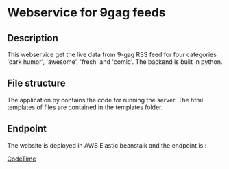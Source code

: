 # Webservice for 9gag feeds

## Description

This webservice get the live data from 9-gag RSS feed for four categories 'dark humor', 'awesome', 'fresh' and 'comic'. The backend is built in python.

## File structure

The application.py contains the code for running the server. The html templates of files are contained in the templates folder.

## Endpoint

The website is deployed in AWS Elastic beanstalk and the endpoint is : 

[CodeTime](Demogag-env.pbqcqttgvf.us-east-2.elasticbeanstalk.com)
